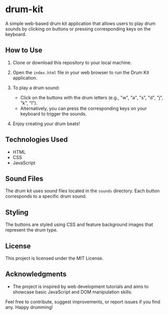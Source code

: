 # drum-kit

A simple web-based drum kit application that allows users to play drum sounds by clicking on buttons or pressing corresponding keys on the keyboard.

## How to Use

1. Clone or download this repository to your local machine.

2. Open the `index.html` file in your web browser to run the Drum Kit application.

3. To play a drum sound:
   - Click on the buttons with the drum letters (e.g., "w", "a", "s", "d", "j", "k", "l").
   - Alternatively, you can press the corresponding keys on your keyboard to trigger the sounds.

4. Enjoy creating your drum beats!

## Technologies Used

- HTML
- CSS
- JavaScript

## Sound Files

The drum kit uses sound files located in the `sounds` directory. Each button corresponds to a specific drum sound.

## Styling

The buttons are styled using CSS and feature background images that represent the drum type.

## License

This project is licensed under the MIT License.

## Acknowledgments

- The project is inspired by web development tutorials and aims to showcase basic JavaScript and DOM manipulation skills.

Feel free to contribute, suggest improvements, or report issues if you find any. Happy drumming!


